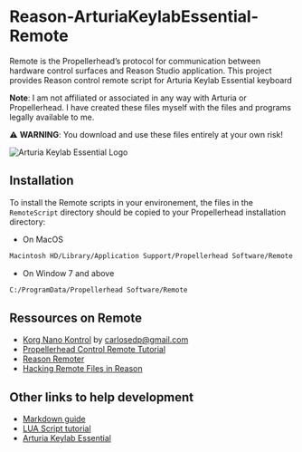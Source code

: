 # Reason-ArturiaKeylabEssential-Remote

Remote is the Propellerheadʼs protocol for communication between hardware control surfaces and Reason Studio application. This project provides Reason control remote script for Arturia Keylab Essential keyboard

**Note**: I am not affiliated or associated in any way with Arturia or Propellerhead. I have created these files myself with the files and programs legally available to me.

:warning: **WARNING**: You download and use these files entirely at your own risk!

![Arturia Keylab Essential Logo](https://medias.arturia.net/images/products/keylab-essential/keylab-essential-image.png)

## Installation

To install the Remote scripts in your environement, the files in the `RemoteScript` directory should be copied to your Propellerhead installation directory:

* On MacOS

```bash
Macintosh HD/Library/Application Support/Propellerhead Software/Remote
```

* On Window 7 and above

```bash
C:/ProgramData/Propellerhead Software/Remote
```

## Ressources on Remote

* [Korg Nano Kontrol](https://github.com/carlosedp/Reason-KorgNanoKontrol2-Remote) by <carlosedp@gmail.com>
* [Propellerhead Control Remote Tutorial](https://www.reasonstudios.com/blog/control-remote)
* [Reason Remoter](http://www.reasonremoter.uk/)
* [Hacking Remote Files in Reason](https://www.soundonsound.com/techniques/hacking-remote-files-reason)

## Other links to help development

* [Markdown guide](https://guides.github.com/pdfs/markdown-cheatsheet-online.pdf)
* [LUA Script tutorial](https://wxlua.developpez.com/tutoriels/lua/general/cours-complet/)
* [Arturia Keylab Essential](https://www.arturia.com/support/keylab-essential-start)
